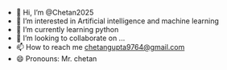 - 👋 Hi, I’m @Chetan2025
- 👀 I’m interested in Artificial intelligence and machine learning 
- 🌱 I’m currently learning python
- 💞️ I’m looking to collaborate on ...
- 📫 How to reach me chetangupta9764@gmail.com
- 😄 Pronouns: Mr. chetan 


<!---
Chetan2025/Chetan2025 is a ✨ special ✨ repository because its `README.md` (this file) appears on your GitHub profile.
You can click the Preview link to take a look at your changes.
--->
